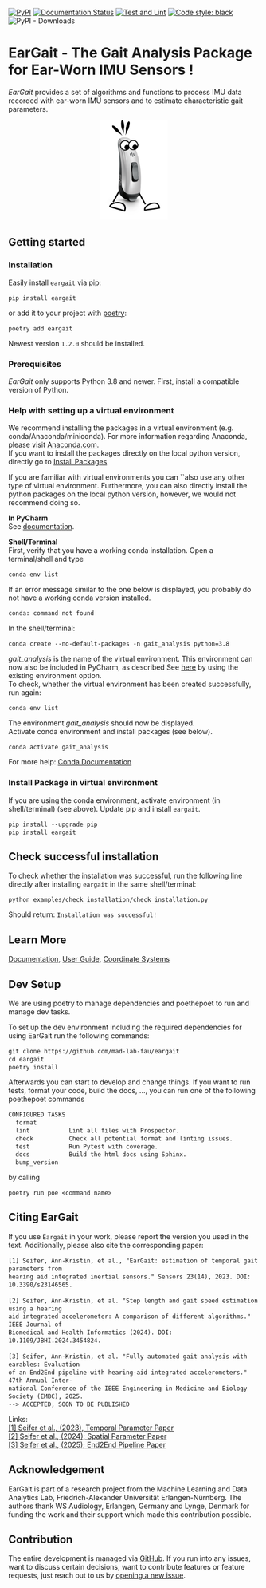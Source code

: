 [![PyPI](https://img.shields.io/pypi/v/eargait)](https://pypi.org/project/eargait/)
[![Documentation Status](https://readthedocs.org/projects/eargait/badge/?version=latest)](https://eargait.readthedocs.io/en/latest/?badge=latest)
[![Test and Lint](https://github.com/mad-lab-fau/eargait/actions/workflows/test-and-lint.yml/badge.svg?branch=main)](https://github.com/mad-lab-fau/eargait/actions/workflows/test-and-lint.yml)
[![Code style: black](https://img.shields.io/badge/code%20style-black-000000.svg)](https://github.com/psf/black)
![PyPI - Downloads](https://img.shields.io/pypi/dm/eargait)

# EarGait - The Gait Analysis Package for Ear-Worn IMU Sensors !

*EarGait* provides a set of algorithms and functions to process IMU data recorded with ear-worn IMU sensors and to 
estimate characteristic gait parameters. 


<p align="center">
  <img src="./docs/_static/logo/WalkingHearingAid.png" height="200"/>
</p>

## Getting started

### Installation

Easily install `eargait` via pip:
```
pip install eargait
```

or add it to your project with [poetry](https://python-poetry.org/):
```
poetry add eargait
```

Newest version `1.2.0` should be installed.

### Prerequisites
*EarGait* only supports Python 3.8 and newer.
First, install a compatible version of Python.

### Help with setting up a virtual environment
We recommend installing the packages in a virtual environment (e.g. conda/Anaconda/miniconda).
For more information regarding Anaconda, please visit [Anaconda.com](https://docs.anaconda.com/anaconda/install/index.html). <br />
If you want to install the packages directly on the local python version, directly go to [Install Packages](#install-packages)  <br />

If you are familiar with virtual environments you can ``also use any other type of virtual environment. 
Furthermore, you can also directly install the python packages on the local python version, however, we would not recommend doing so.

**In PyCharm** <br />
See [documentation](https://www.jetbrains.com/help/pycharm/conda-support-creating-conda-virtual-environment.html).

**Shell/Terminal** <br /> 
First, verify that you have a working conda installation. Open a terminal/shell and type
```
conda env list
```
If an error message similar to the one below is displayed, you probably do not have a working conda version installed. 
```
conda: command not found
```
In the shell/terminal:
```
conda create --no-default-packages -n gait_analysis python=3.8
```
*gait_analysis* is the name of the virtual environment. This environment can now also be included in PyCharm, 
as described See [here](https://www.jetbrains.com/help/pycharm/conda-support-creating-conda-virtual-environment.html) 
by using the existing environment option. <br /> 
To check, whether the virtual environment has been created successfully, run again:
```
conda env list
```
The environment *gait_analysis* should now be displayed.  <br /> 
Activate conda environment and install packages (see below).
 
```
conda activate gait_analysis
```

For more help: [Conda Documentation](https://docs.conda.io/projects/conda/en/latest/user-guide/tasks/manage-environments.html)


### Install Package in virtual environment
If you are using the conda environment, activate environment (in shell/terminal) (see above).
Update pip and install `eargait`.
```
pip install --upgrade pip 
pip install eargait
```

## Check successful installation

To check whether the installation was successful, run the following line directly after installing `eargait` in the same shell/terminal: 
```
python examples/check_installation/check_installation.py
```
Should return: `Installation was successful!`


## Learn More
[Documentation](https://eargait.readthedocs.io/en/latest/),
[User Guide](https://eargait.readthedocs.io/en/latest/guides/index.html#user-guides),
[Coordinate Systems](https://eargait.readthedocs.io/en/latest/guides/index.html)


## Dev Setup
We are using poetry to manage dependencies and poethepoet to run and manage dev tasks. 

To set up the dev environment including the required dependencies for using EarGait run the following commands:
```
git clone https://github.com/mad-lab-fau/eargait
cd eargait
poetry install
```
Afterwards you can start to develop and change things. 
If you want to run tests, format your code, build the docs, ..., 
you can run one of the following poethepoet commands

```
CONFIGURED TASKS
  format         
  lint           Lint all files with Prospector.
  check          Check all potential format and linting issues.
  test           Run Pytest with coverage.
  docs           Build the html docs using Sphinx.
  bump_version   
```
by calling
```
poetry run poe <command name>
```


## Citing EarGait

If you use `Eargait` in your work, please report the version you used in the text. Additionally, please also cite the corresponding paper:

```
[1] Seifer, Ann-Kristin, et al., "EarGait: estimation of temporal gait parameters from 
hearing aid integrated inertial sensors." Sensors 23(14), 2023. DOI: 10.3390/s23146565.

[2] Seifer, Ann-Kristin, et al. "Step length and gait speed estimation using a hearing 
aid integrated accelerometer: A comparison of different algorithms." IEEE Journal of 
Biomedical and Health Informatics (2024). DOI: 10.1109/JBHI.2024.3454824.

[3] Seifer, Ann-Kristin, et al. "Fully automated gait analysis with earables: Evaluation 
of an End2End pipeline with hearing-aid integrated accelerometers." 47th Annual Inter- 
national Conference of the IEEE Engineering in Medicine and Biology Society (EMBC), 2025. 
--> ACCEPTED, SOON TO BE PUBLISHED
```

Links: <br />
[[1] Seifer et al., (2023), Temporal Parameter Paper](https://doi.org/10.3390/s23146565) <br />
[[2] Seifer et al., (2024); Spatial Parameter Paper](https://ieeexplore.ieee.org/stamp/stamp.jsp?arnumber=10666280) <br />
[[3] Seifer et al., (2025); End2End Pipeline Paper]() <br />



## Acknowledgement

EarGait is part of a research project from the Machine Learning and Data Analytics Lab, Friedrich-Alexander Universität Erlangen-Nürnberg. The authors thank WS Audiology, Erlangen, Germany and Lynge, Denmark for funding the work and their support which made this contribution possible.


## Contribution

The entire development is managed via [GitHub](https://github.com/mad-lab-fau/eargait).
If you run into any issues, want to discuss certain decisions, want to contribute features or feature requests, just 
reach out to us by [opening a new issue](https://github.com/mad-lab-fau/eargait/issues/new/choose).

